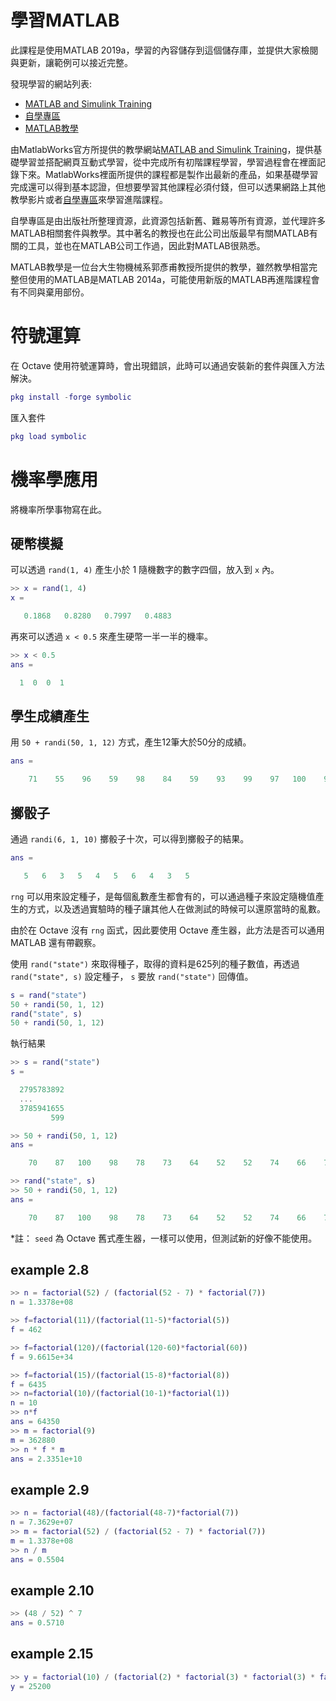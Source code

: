# 學習MATLAB
此課程是使用MATLAB 2019a，學習的內容儲存到這個儲存庫，並提供大家檢閱與更新，讓範例可以接近完整。

發現學習的網站列表:

- [MATLAB and Simulink Training](https://matlabacademy.mathworks.com/)
- [自學專區](https://www.terasoft.com.tw/Academia/index.asp)
- [MATLAB教學](https://www.youtube.com/playlist?list=PLVHBjRDK0kALcQMwAFbR5q2driYZCHNIx)

由MatlabWorks官方所提供的教學網站[MATLAB and Simulink Training](https://matlabacademy.mathworks.com/)，提供基礎學習並搭配網頁互動式學習，從中完成所有初階課程學習，學習過程會在裡面記錄下來。MatlabWorks裡面所提供的課程都是製作出最新的產品，如果基礎學習完成還可以得到基本認證，但想要學習其他課程必須付錢，但可以透果網路上其他教學影片或者[自學專區](https://www.terasoft.com.tw/Academia/index.asp)來學習進階課程。

自學專區是由出版社所整理資源，此資源包括新舊、難易等所有資源，並代理許多MATLAB相關套件與教學。其中著名的教授也在此公司出版最早有關MATLAB有關的工具，並也在MATLAB公司工作過，因此對MATLAB很熟悉。

MATLAB教學是一位台大生物機械系郭彥甫教授所提供的教學，雖然教學相當完整但使用的MATLAB是MATLAB 2014a，可能使用新版的MATLAB再進階課程會有不同與棄用部份。

# 符號運算
在 Octave 使用符號運算時，會出現錯誤，此時可以通過安裝新的套件與匯入方法解決。

```matlab
pkg install -forge symbolic
```

匯入套件

```matlab
pkg load symbolic
```

# 機率學應用
將機率所學事物寫在此。

## 硬幣模擬
可以透過 `rand(1, 4)` 產生小於 1 隨機數字的數字四個，放入到 `x` 內。

```matlab
>> x = rand(1, 4)
x =

   0.1868   0.8280   0.7997   0.4883

```

再來可以透過 `x < 0.5` 來產生硬幣一半一半的機率。

```matlab
>> x < 0.5
ans =

  1  0  0  1

```

## 學生成績產生
用 `50 + randi(50, 1, 12)` 方式，產生12筆大於50分的成績。

```matlab
ans =

    71    55    96    59    98    84    59    93    99    97   100    90

```

## 擲骰子
通過 `randi(6, 1, 10)` 擲骰子十次，可以得到擲骰子的結果。

```matlab
ans =

   5   6   3   5   4   5   6   4   3   5

```

`rng` 可以用來設定種子，是每個亂數產生都會有的，可以通過種子來設定隨機值產生的方式，以及透過實驗時的種子讓其他人在做測試的時候可以還原當時的亂數。

由於在 Octave 沒有 `rng` 函式，因此要使用 Octave 產生器，此方法是否可以通用 MATLAB 還有帶觀察。

使用 `rand("state")` 來取得種子，取得的資料是625列的種子數值，再透過 `rand("state", s)` 設定種子， `s` 要放 `rand("state")` 回傳值。

```matlab
s = rand("state")
50 + randi(50, 1, 12)
rand("state", s)
50 + randi(50, 1, 12)
```

執行結果

```matlab
>> s = rand("state")
s =

  2795783892
  ...
  3785941655
         599

>> 50 + randi(50, 1, 12)
ans =

    70    87   100    98    78    73    64    52    52    74    66    70

>> rand("state", s)
>> 50 + randi(50, 1, 12)
ans =

    70    87   100    98    78    73    64    52    52    74    66    70

```

*註： `seed` 為 Octave 舊式產生器，一樣可以使用，但測試新的好像不能使用。

## example 2.8

```matlab
>> n = factorial(52) / (factorial(52 - 7) * factorial(7))
n = 1.3378e+08
```

```matlab
>> f=factorial(11)/(factorial(11-5)*factorial(5))
f = 462
```

```matlab
>> f=factorial(120)/(factorial(120-60)*factorial(60))
f = 9.6615e+34
```

```matlab
>> f=factorial(15)/(factorial(15-8)*factorial(8))
f = 6435
>> n=factorial(10)/(factorial(10-1)*factorial(1))
n = 10
>> n*f
ans = 64350
>> m = factorial(9)
m = 362880
>> n * f * m
ans = 2.3351e+10
```

## example 2.9

```matlab
>> n = factorial(48)/(factorial(48-7)*factorial(7))
n = 7.3629e+07
>> m = factorial(52) / (factorial(52 - 7) * factorial(7))
m = 1.3378e+08
>> n / m
ans = 0.5504
```

## example 2.10

```matlab
>> (48 / 52) ^ 7
ans = 0.5710
```

## example 2.15

```matlab
>> y = factorial(10) / (factorial(2) * factorial(3) * factorial(3) * factorial(2))
y = 25200
```
